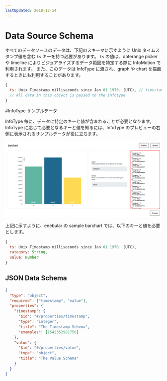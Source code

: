 ```yaml
---
lastUpdated: 2018-12-14
---
```


# Data Source Schema

すべてのデータソースのデータは、下記のスキーマに示すように Unix タイムスタンプ値を含む `ts` キーを持つ必要があります。
`ts` の値は、daterange picker や timeline によりビジュアライズするデータ範囲を特定する際に InfoMotion で利用されます。
また、このデータは InfoType に渡され、graph や chart を描画するときにも利用することがあります。

```javascript
{
  ts: Unix Timestamp milliseconds since Jan 01 1970. (UTC), // timestamp for daterange, timeline and querying.
  // All data in this object is passed to the infotype
}
```

#InfoType サンプルデータ

InfoType 毎に、データに特定のキーと値が含まれることが必要となります。
InfoType に応じて必要となるキーと値を知るには、InfoType のプレビューの右側に表示されるサンプルデータが役に立ちます。

![sampleBarChart](./../../img/InfoMotion/DataSource/infotype-highlights.png)

上記に示すように、enebular の sample barchart では、以下のキーと値を必要とします。

```javascript
{
  ts: Unix Timestamp milliseconds since Jan 01 1970. (UTC),
  category: String,
  value: Number
}
```

## JSON Data Schema

```json
{
  "type": "object",
  "required": ["timestamp", "value"],
  "properties": {
    "timestamp": {
      "$id": "#/properties/timestamp",
      "type": "integer",
      "title": "The Timestamp Schema",
      "examples": [1542352981750]
    },
    "value": {
      "$id": "#/properties/value",
      "type": "object",
      "title": "The Value Schema"
    }
  }
}
```

```

```
